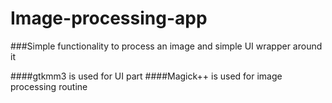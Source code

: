 # Image-processing-app

###Simple functionality to process an image and simple UI wrapper around it

####gtkmm3 is used for UI part 
####Magick++ is used for image processing routine
